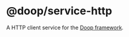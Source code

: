 @doop/service-http
==================

A HTTP client service for the [Doop framework](https://github.com/MomsFriendlyDevCo/Doop).
